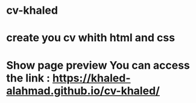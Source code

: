 # cv-khaled
# create you cv whith html and css
# Show page preview You can access the link : https://khaled-alahmad.github.io/cv-khaled/
